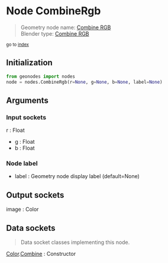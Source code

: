 
# Node CombineRgb

> Geometry node name: [Combine RGB](https://docs.blender.org/manual/en/latest/modeling/geometry_nodes/material/combine_rgb.html)<br>
  Blender type: [Combine RGB](https://docs.blender.org/api/current/bpy.types.ShaderNodeCombineRGB.html)
  
<sub>go to [index](/docs/index.md)</sub>

## Initialization

```python
from geonodes import nodes
node = nodes.CombineRgb(r=None, g=None, b=None, label=None)
```



## Arguments


### Input sockets

r : Float
- g : Float
- b : Float

### Node label

- label : Geometry node display label (default=None)

## Output sockets

image : Color

## Data sockets

> Data socket classes implementing this node.
  
[Color](/docs/sockets/Color.md).[Combine](/docs/sockets/Color.md#combine) : Constructor

